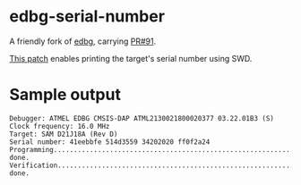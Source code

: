 # edbg-serial-number

A friendly fork of [edbg][edbg], carrying [PR#91][edbg-pr-91].

[This patch][patch] enables printing the target's serial number using SWD.


# Sample output

```
Debugger: ATMEL EDBG CMSIS-DAP ATML2130021800020377 03.22.01B3 (S)
Clock frequency: 16.0 MHz
Target: SAM D21J18A (Rev D)
Serial number: 41eebbfe 514d3559 34202020 ff0f2a24
Programming.............................................................................. done.
Verification.............................................................................. done.
```


[edbg]: https://github.com/ataradov/edbg
[edbg-pr-91]: https://github.com/ataradov/edbg/pull/91
[patch]: patch/0001-Print-serial-number-of-CM0-target.patch


